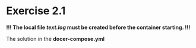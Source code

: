 # Exercise 2.1

__!!! The local file _text.log_ must be created before the container starting. !!!__

The solution in the __docer-compose.yml__

